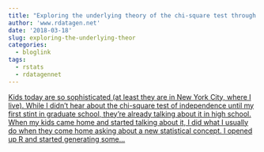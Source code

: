```yaml
---
title: "Exploring the underlying theory of the chi-square test through simulation - part 1"
author: 'www.rdatagen.net'
date: '2018-03-18'
slug: exploring-the-underlying-theor
categories:
  - bloglink
tags:
  - rstats
  - rdatagennet
---
```


[Kids today are so sophisticated (at least they are in New York City, where I live). While I didn’t hear about the chi-square test of independence until my first stint in graduate school, they’re already talking about it in high school. When my kids came home and started talking about it, I did what I usually do when they come home asking about a new statistical concept. I opened up R and started generating some...<click to read more>](https://www.rdatagen.net/post/a-little-intuition-and-simulation-behind-the-chi-square-test-of-independence/)

